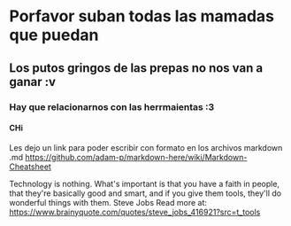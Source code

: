 # Porfavor suban todas las mamadas que puedan
## Los putos gringos de las prepas no nos van a ganar :v
### Hay que relacionarnos con las herrmaientas :3
#### CHi

Les dejo un link para poder escribir con formato en los archivos markdown .md
https://github.com/adam-p/markdown-here/wiki/Markdown-Cheatsheet



Technology is nothing. What's important is that you have a faith in people, that they're basically good and smart, and if you give them tools, they'll do wonderful things with them. Steve Jobs
Read more at: https://www.brainyquote.com/quotes/steve_jobs_416921?src=t_tools